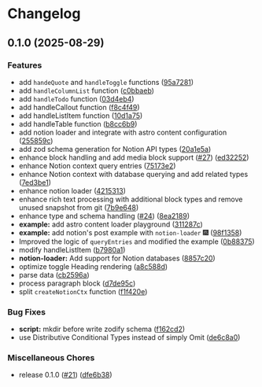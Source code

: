 # Changelog

## 0.1.0 (2025-08-29)


### Features

* add `handeQuote` and `handleToggle` functions ([95a7281](https://github.com/Liumingxun/a-notion-loader/commit/95a728196b3b549a2767ad11b79218873a1b6d0e))
* add `handleColumnList` function ([c0bbaeb](https://github.com/Liumingxun/a-notion-loader/commit/c0bbaebab9d70be1a8f58da95bffbbc0feaab134))
* add `handleTodo` function ([03d4eb4](https://github.com/Liumingxun/a-notion-loader/commit/03d4eb4cb5c4ebeae13ed35385f3449c1ae4b18c))
* add handleCallout function ([f8c4f49](https://github.com/Liumingxun/a-notion-loader/commit/f8c4f491318defa7165e3212c265f1c149c4e9d4))
* add handleListItem function ([10d1a75](https://github.com/Liumingxun/a-notion-loader/commit/10d1a755adc959bf268f5de435a583b927be40f7))
* add handleTable function ([b8cc6b9](https://github.com/Liumingxun/a-notion-loader/commit/b8cc6b9a3a1bb7095e2add2cad69be91ca477d35))
* add notion loader and integrate with astro content configuration ([255859c](https://github.com/Liumingxun/a-notion-loader/commit/255859cea2515bdfa19ce1d5f4b423f5f023355a))
* add zod schema generation for Notion API types ([20a1e5a](https://github.com/Liumingxun/a-notion-loader/commit/20a1e5a5d4b994c17aec680f7c85b11d34842332))
* enhance block handling and add media block support ([#27](https://github.com/Liumingxun/a-notion-loader/issues/27)) ([ed32252](https://github.com/Liumingxun/a-notion-loader/commit/ed322525229cf3500d07bc889a1abaef4d9a73c6))
* enhance Notion context query entries ([75173e2](https://github.com/Liumingxun/a-notion-loader/commit/75173e26d2a63afde1f68e8a342c74fcbdab26b0))
* enhance Notion context with database querying and add related types ([7ed3be1](https://github.com/Liumingxun/a-notion-loader/commit/7ed3be12e5acd7e7e238ceec2af2f060645c0b48))
* enhance notion loader ([4215313](https://github.com/Liumingxun/a-notion-loader/commit/42153135525d41f0dbd20e5ffaca35eeb370229f))
* enhance rich text processing with additional block types and remove unused snapshot from git ([7b9e648](https://github.com/Liumingxun/a-notion-loader/commit/7b9e64886de6c3c8e462138b6d85a2b0c0a71956))
* enhance type and schema handling ([#24](https://github.com/Liumingxun/a-notion-loader/issues/24)) ([8ea2189](https://github.com/Liumingxun/a-notion-loader/commit/8ea2189503f0037d3487bada17a2940d2610d1ef))
* **example:** add astro content loader playground ([311287c](https://github.com/Liumingxun/a-notion-loader/commit/311287ce4d78a38cfea32ea4275e5ae3c87a1437))
* **example:** add notion's post example with `notion-loader` 🎆 ([98f1358](https://github.com/Liumingxun/a-notion-loader/commit/98f13584e069ab1cadead8e69de7db92990dd58a))
* Improved the logic of `queryEntries` and modified the example ([0b88375](https://github.com/Liumingxun/a-notion-loader/commit/0b88375590621af4a6d2b764730fdba5701ff363))
* modify handleListItem ([b7980a1](https://github.com/Liumingxun/a-notion-loader/commit/b7980a1bf3e5e6846e9d9bf6a0311816f9721d15))
* **notion-loader:** Add support for Notion databases ([8857c20](https://github.com/Liumingxun/a-notion-loader/commit/8857c20a8fcea35e98382986f4c5c4f73e93eb05))
* optimize toggle Heading rendering ([a8c588d](https://github.com/Liumingxun/a-notion-loader/commit/a8c588dc2108edd14aed102d40929d0cf60b4168))
* parse data ([cb2596a](https://github.com/Liumingxun/a-notion-loader/commit/cb2596aae1a0c4fdc02bdb880f6f9b1bd928987f))
* process paragraph block ([d7de95c](https://github.com/Liumingxun/a-notion-loader/commit/d7de95c5804ffa96acda1175db27cb7a52bcf7e3))
* split `createNotionCtx` function ([f1f420e](https://github.com/Liumingxun/a-notion-loader/commit/f1f420e30de018f96b13f3f2e18cc9adbf2ca049))


### Bug Fixes

* **script:** mkdir before write zodify schema ([f162cd2](https://github.com/Liumingxun/a-notion-loader/commit/f162cd23329ea2b44d302142c379e980cc2ffca5))
* use Distributive Conditional Types instead of simply Omit ([de6c8a0](https://github.com/Liumingxun/a-notion-loader/commit/de6c8a0b5d7e972201a1c271d8f7faf8f71a20ff))


### Miscellaneous Chores

* release 0.1.0 ([#21](https://github.com/Liumingxun/a-notion-loader/issues/21)) ([dfe6b38](https://github.com/Liumingxun/a-notion-loader/commit/dfe6b38ee624a9728a2c00fe8467956657856092))
